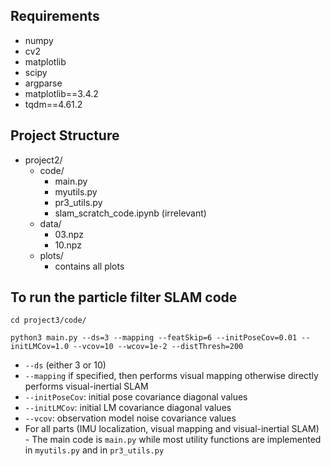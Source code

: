 ## Requirements
- numpy
- cv2
- matplotlib
- scipy
- argparse
- matplotlib==3.4.2
- tqdm==4.61.2

## Project Structure
- project2/
    - code/
        - main.py
        - myutils.py
        - pr3_utils.py
        - slam_scratch_code.ipynb (irrelevant)
    - data/
        - 03.npz
        - 10.npz
    - plots/
        - contains all plots

## To run the particle filter SLAM code
```
cd project3/code/
```
```
python3 main.py --ds=3 --mapping --featSkip=6 --initPoseCov=0.01 --initLMCov=1.0 --vcov=10 --wcov=1e-2 --distThresh=200
```
- `--ds` (either 3 or 10)
- `--mapping` if specified, then performs visual mapping otherwise directly performs visual-inertial SLAM
- `--initPoseCov`: initial pose covariance diagonal values
- `--initLMCov`: initial LM covariance diagonal values
- `--vcov`: observation model noise covariance values
- For all parts (IMU localization, visual mapping and visual-inertial SLAM) - The main code is `main.py` while most utility functions are implemented in `myutils.py` and in `pr3_utils.py`
